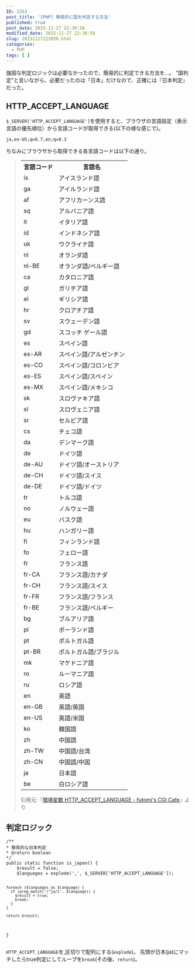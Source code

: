 ```yaml
---
ID: 2263
post_title: '[PHP] 簡易的に国を判定する方法'
published: true
post_date: 2015-11-27 22:30:56
modified_date: 2015-11-27 22:30:56
slug: 20151127223056.html
categories:
  - PHP
tags: [ ]
---
```

強固な判定ロジックは必要なかったので、簡易的に判定できる方法を…。
"国判定"と言いながら、必要だったのは「日本」だけなので、正確には『日本判定』だった。
<!--more-->
<h2>HTTP_ACCEPT_LANGUAGE</h2>
<code>$_SERVER['HTTP_ACCEPT_LANGUAGE']</code>を使用すると、ブラウザの言語設定（表示言語の優先順位）から言語コードが取得できる(以下の様な感じで)。
<pre class="cmd"><code>ja,en-US;q=0.7,en;q=0.3</code></pre>

ちなみにブラウザから取得できる各言語コードは以下の通り。
<blockquote>
<table summary="言語コード一覧"><tr><th>言語コード</th><th>言語名</th></tr><tr><td>is</td><td>アイスランド語</td></tr><tr><td>ga</td><td>アイルランド語</td></tr><tr><td>af</td><td>アフリカーンス語</td></tr><tr><td>sq</td><td>アルバニア語</td></tr><tr><td>it</td><td>イタリア語</td></tr><tr><td>id</td><td>インドネシア語</td></tr><tr><td>uk</td><td>ウクライナ語</td></tr><tr><td>nl</td><td>オランダ語</td></tr><tr><td>nl-BE</td><td>オランダ語/ベルギー語</td></tr><tr><td>ca</td><td>カタロニア語</td></tr><tr><td>gl</td><td>ガリチア語</td></tr><tr><td>el</td><td>ギリシア語</td></tr><tr><td>hr</td><td>クロアチア語</td></tr><tr><td>sv</td><td>スウェーデン語</td></tr><tr><td>gd</td><td>スコッチ ゲール語</td></tr><tr><td>es</td><td>スペイン語</td></tr><tr><td>es-AR</td><td>スペイン語/アルゼンチン</td></tr><tr><td>es-CO</td><td>スペイン語/コロンビア</td></tr><tr><td>es-ES</td><td>スペイン語/スペイン</td></tr><tr><td>es-MX</td><td>スペイン語/メキシコ</td></tr><tr><td>sk</td><td>スロヴァキア語</td></tr><tr><td>sl</td><td>スロヴェニア語</td></tr><tr><td>sr</td><td>セルビア語</td></tr><tr><td>cs</td><td>チェコ語</td></tr><tr><td>da</td><td>デンマーク語</td></tr><tr><td>de</td><td>ドイツ語</td></tr><tr><td>de-AU</td><td>ドイツ語/オーストリア</td></tr><tr><td>de-CH</td><td>ドイツ語/スイス</td></tr><tr><td>de-DE</td><td>ドイツ語/ドイツ</td></tr><tr><td>tr</td><td>トルコ語</td></tr><tr><td>no</td><td>ノルウェー語</td></tr><tr><td>eu</td><td>バスク語</td></tr><tr><td>hu</td><td>ハンガリー語</td></tr><tr><td>fi</td><td>フィンランド語</td></tr><tr><td>fo</td><td>フェロー語</td></tr><tr><td>fr</td><td>フランス語</td></tr><tr><td>fr-CA</td><td>フランス語/カナダ</td></tr><tr><td>fr-CH</td><td>フランス語/スイス</td></tr><tr><td>fr-FR</td><td>フランス語/フランス</td></tr><tr><td>fr-BE</td><td>フランス語/ベルギー</td></tr><tr><td>bg</td><td>ブルアリア語</td></tr><tr><td>pl</td><td>ポーランド語</td></tr><tr><td>pt</td><td>ポルトガル語</td></tr><tr><td>pt-BR</td><td>ポルトガル語/ブラジル</td></tr><tr><td>mk</td><td>マケドニア語</td></tr><tr><td>ro</td><td>ルーマニア語</td></tr><tr><td>ru</td><td>ロシア語</td></tr><tr><td>en</td><td>英語</td></tr><tr><td>en-GB</td><td>英語/英国</td></tr><tr><td>en-US</td><td>英語/米国</td></tr><tr><td>ko</td><td>韓国語</td></tr><tr><td>zh</td><td>中国語</td></tr><tr><td>zh-TW</td><td>中国語/台湾</td></tr><tr><td>zh-CN</td><td>中国語/中国</td></tr><tr><td>ja</td><td>日本語</td></tr><tr><td>be</td><td>白ロシア語</td></tr></table>
<footer>引用元:『<a href="http://www.futomi.com/lecture/env_var/http_accept_language.html" target="_blank">環境変数 HTTP_ACCEPT_LANGUAGE - futomi's CGI Cafe</a>』より</footer></blockquote>

<h2>判定ロジック</h2>
<pre class="language-php"><code>/**
* 簡易的な日本判定
* @return boolean
*/
public static function is_japan() {
    $result = false;
    $languages = explode(',', $_SERVER['HTTP_ACCEPT_LANGUAGE']);

    foreach ($languages as $language) {
      if (preg_match('/^ja/i', $language)) {
        $result = true;
        break;
      }
    }
      
    return $result;
}</code></pre>

<code>HTTP_ACCEPT_LANGUAGE</code>を,区切りで配列にする(<code>explode</code>)。
先頭が日本(ja)にマッチしたらtrue判定にしてループを<code>break</code>(その後、<code>return</code>)。